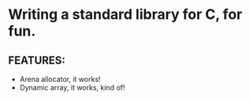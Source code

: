 # Writing a standard library for C, for fun. 

## FEATURES: 
- Arena allocator, it works! 
- Dynamic array, it works, kind of! 
